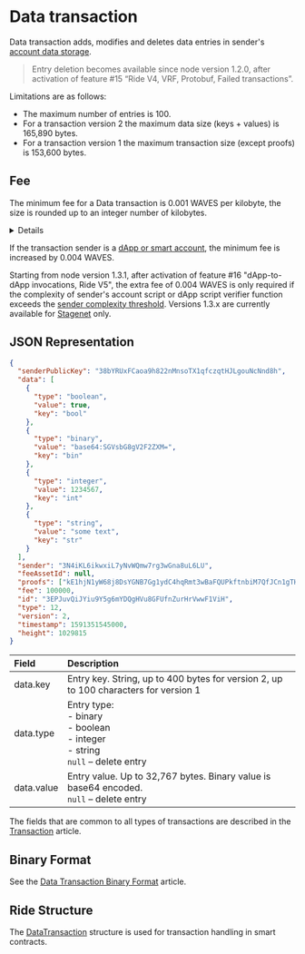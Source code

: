 # Data transaction

Data transaction adds, modifies and deletes data entries in sender's [account data storage](/en/blockchain/account/account-data-storage).

> Entry deletion becomes available since node version 1.2.0, after activation of feature #15 “Ride V4, VRF, Protobuf, Failed transactions”.

Limitations are as follows:
* The maximum number of entries is 100.
* For a transaction version 2 the maximum data size (keys + values) is 165,890 bytes.
* For a transaction version 1 the maximum transaction size (except proofs) is 153,600 bytes.

## Fee

The minimum fee for a Data transaction is 0.001 WAVES per kilobyte, the size is rounded up to an integer number of kilobytes.

<details>
   <summary>Details</summary>

* For transaction version 2, the minimum fee is based on the data size (keys + values), that is the serialized `data_transaction` field in [protobuf representation](/en/blockchain/binary-format/transaction-binary-format/data-transaction-binary-format).
* For transaction version 1, starting from activation of feature №&nbsp;4 "Smart Accounts", the minimum fee is based on the size of the transaction body bytes (all transaction fields except proofs).
* For transaction version 1, before activation of feature №&nbsp;4, the minimum fee is based on the size of the entire transaction, including proofs.
</details>

If the transaction sender is a [dApp or smart account](/en/blockchain/account/dapp), the minimum fee is increased by 0.004 WAVES.

Starting from node version 1.3.1, after activation of feature #16 "dApp-to-dApp invocations, Ride V5", the extra fee of 0.004 WAVES is only required if the complexity of sender's account script or dApp script verifier function exceeds the [sender complexity threshold](/en/ride/limits/). Versions 1.3.x are currently available for [Stagenet](/en/blockchain/blockchain-network/) only.

## JSON Representation

```json
{
  "senderPublicKey": "38bYRUxFCaoa9h822nMnsoTX1qfczqtHJLgouNcNnd8h",
  "data": [
    {
      "type": "boolean",
      "value": true,
      "key": "bool"
    },
    {
      "type": "binary",
      "value": "base64:SGVsbG8gV2F2ZXM=",
      "key": "bin"
    },
    {
      "type": "integer",
      "value": 1234567,
      "key": "int"
    },
    {
      "type": "string",
      "value": "some text",
      "key": "str"
    }
  ],
  "sender": "3N4iKL6ikwxiL7yNvWQmw7rg3wGna8uL6LU",
  "feeAssetId": null,
  "proofs": ["kE1hjN1yW68j8DsYGNB7Gg1ydC4hqRmt3wBaFQUPkftnbiM7QfJCn1gTHgveJ7pCLXvvqffhKBmiF8qS1Uqk6SR"],
  "fee": 100000,
  "id": "3EPJuvQiJYiu9Y5g6mYDQgHVu8GFUfnZurHrVwwF1ViH",
  "type": 12,
  "version": 2,
  "timestamp": 1591351545000,
  "height": 1029815
}
```

| Field | Description |
| :--- | :--- |
| data.key | Entry key. String, up to 400 bytes for version 2, up to 100 characters for version 1 |
| data.type | Entry type:<br>- binary<br>- boolean<br>- integer<br>- string<br>`null` – delete entry |
| data.value | Entry value. Up to 32,767 bytes. Binary value is base64 encoded.<br>`null` – delete entry |

The fields that are common to all types of transactions are described in the [Transaction](/en/blockchain/transaction/#json-representation) article.

## Binary Format

See the [Data Transaction Binary Format](/en/blockchain/binary-format/transaction-binary-format/data-transaction-binary-format) article.

## Ride Structure

The [DataTransaction](/en/ride/structures/transaction-structures/data-transaction) structure is used for transaction handling in smart contracts.
